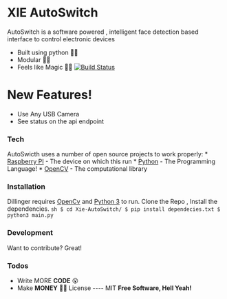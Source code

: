 # XIE AutoSwitch
AutoSwitch is a software powered , intelligent face detection based 
interface to control electronic devices
  - Built using python 👩‍💻
  - Modular 🐱‍👤
  - Feels like Magic 🐱‍🚀 [![Build 
Status](https://travis-ci.org/joemccann/dillinger.svg?branch=master)](https://travis-ci.org/joemccann/dillinger)
# New Features!
  - Use Any USB Camera
  - See status on the api endpoint
### Tech
AutoSwicth uses a number of open source projects to work properly: * 
[Raspberry PI](http://raspberrypi.org) - The device on which this run * 
[Python](https://www.python.org/) - The Programming Language! * 
[OpenCV](https://opencv.org/) - The computational library
### Installation
Dillinger requires [OpenCv](https://opencv.org/) and [Python 
3](https://www.python.org/) to run. Clone the Repo , Install the 
dependencies. ```sh $ cd Xie-AutoSwitch/ $ pip install dependecies.txt $ 
python3 main.py ```
### Development
Want to contribute? Great!
### Todos
 - Write MORE **CODE** 😵
 - Make **MONEY** 🤑🤑 License ---- MIT **Free Software, Hell Yeah!**
